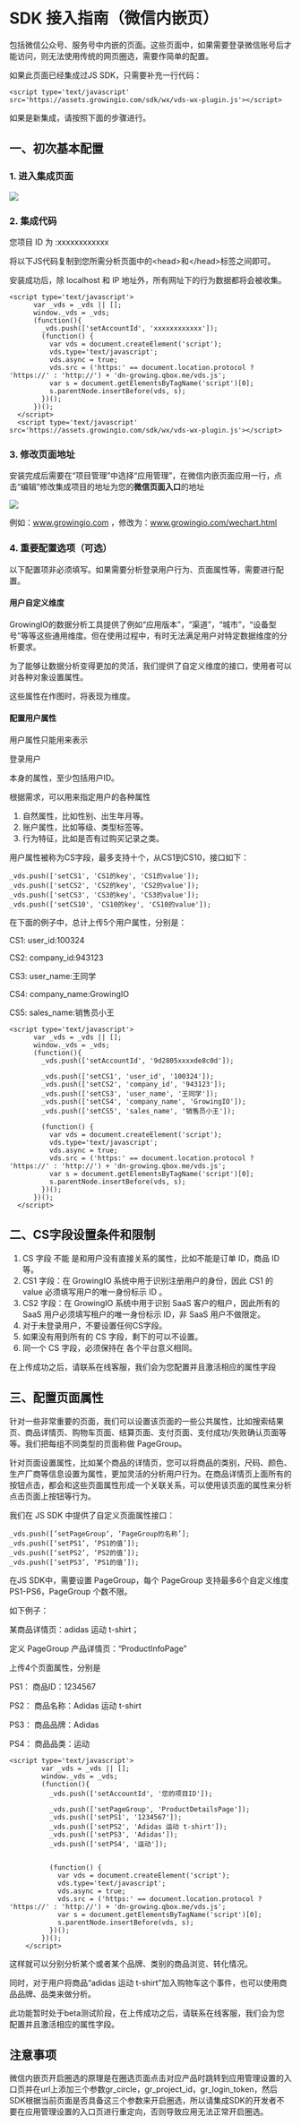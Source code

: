 # SDK 接入指南（微信内嵌页）

包括微信公众号、服务号中内嵌的页面。这些页面中，如果需要登录微信账号后才能访问，则无法使用传统的网页圈选，需要作简单的配置。

如果此页面已经集成过JS SDK，只需要补充一行代码：

```
<script type='text/javascript' src='https://assets.growingio.com/sdk/wx/vds-wx-plugin.js'></script>
```

如果是新集成，请按照下面的步骤进行。

## 一、初次基本配置

### 1. 进入集成页面

![](/assets/QQ20170213-185303.png)

### 2. 集成代码

您项目 ID 为 :xxxxxxxxxxxx

将以下JS代码复制到您所需分析页面中的&lt;head&gt;和&lt;/head&gt;标签之间即可。

安装成功后，除 localhost 和 IP 地址外，所有网址下的行为数据都将会被收集。

```
<script type='text/javascript'>
      var _vds = _vds || [];
      window._vds = _vds;
      (function(){
        _vds.push(['setAccountId', 'xxxxxxxxxxxx']);
        (function() {
          var vds = document.createElement('script');
          vds.type='text/javascript';
          vds.async = true;
          vds.src = ('https:' == document.location.protocol ? 'https://' : 'http://') + 'dn-growing.qbox.me/vds.js';
          var s = document.getElementsByTagName('script')[0];
          s.parentNode.insertBefore(vds, s);
        })();
      })();
  </script>
  <script type='text/javascript' src='https://assets.growingio.com/sdk/wx/vds-wx-plugin.js'></script>
```

### 3. 修改页面地址

安装完成后需要在“项目管理”中选择“应用管理”，在微信内嵌页面应用一行，点击“编辑”修改集成项目的地址为您的**微信页面入口**的地址

![](http://note.youdao.com/yws/public/resource/93072dd459a9ba620ba14899d0d6b7b2/xmlnote/A577570CC42B4C3DA18771F9905756E4/43073)

例如：www.growingio.com ，修改为：www.growingio.com/wechart.html

### 4. 重要配置选项（可选）

以下配置项非必须填写。如果需要分析登录用户行为、页面属性等，需要进行配置。

#### 用户自定义维度

GrowingIO的数据分析工具提供了例如“应用版本”，“渠道”，“城市”，“设备型号”等等这些通用维度。但在使用过程中，有时无法满足用户对特定数据维度的分析要求。

为了能够让数据分析变得更加的灵活，我们提供了自定义维度的接口，使用者可以对各种对象设置属性。

这些属性在作图时，将表现为维度。

#### 配置用户属性

用户属性只能用来表示

登录用户

本身的属性，至少包括用户ID。

根据需求，可以用来指定用户的各种属性

1. 自然属性，比如性别、出生年月等。
2. 账户属性，比如等级、类型标签等。
3. 行为特征，比如是否有过购买记录之类。

用户属性被称为CS字段，最多支持十个，从CS1到CS10，接口如下：

```
_vds.push(['setCS1', 'CS1的key', 'CS1的value']); 
_vds.push(['setCS2', 'CS2的key', 'CS2的value']); 
_vds.push(['setCS3', 'CS3的key', 'CS3的value']); 
_vds.push(['setCS10', 'CS10的key', 'CS10的value']);
```

在下面的例子中，总计上传5个用户属性，分别是：

CS1: user\_id:100324

CS2: company\_id:943123

CS3: user\_name:王同学

CS4: company\_name:GrowingIO

CS5: sales\_name:销售员小王

```
<script type='text/javascript'>
      var _vds = _vds || [];
      window._vds = _vds;
      (function(){
        _vds.push(['setAccountId', '9d2805xxxxde8c0d']);

        _vds.push(['setCS1', 'user_id', '100324']);
        _vds.push(['setCS2', 'company_id', '943123']);
        _vds.push(['setCS3', 'user_name', '王同学']);
        _vds.push(['setCS4', 'company_name', 'GrowingIO']);
        _vds.push(['setCS5', 'sales_name', '销售员小王']);

        (function() {
          var vds = document.createElement('script');
          vds.type='text/javascript';
          vds.async = true;
          vds.src = ('https:' == document.location.protocol ? 'https://' : 'http://') + 'dn-growing.qbox.me/vds.js';
          var s = document.getElementsByTagName('script')[0];
          s.parentNode.insertBefore(vds, s);
        })();
      })();
  </script>
```

## 二、CS字段设置条件和限制

1. CS 字段
   不能
   是和用户没有直接关系的属性，比如不能是订单 ID，商品 ID 等。
2. CS1 字段：在 GrowingIO 系统中用于识别注册用户的身份，因此
   CS1 的 value 必须填写用户的唯一身份标示 ID
   。
3. CS2 字段：在 GrowingIO 系统中用于识别 SaaS 客户的租户，因此所有的 SaaS 用户必须填写租户的唯一身份标示 ID，非 SaaS 用户不做限定。
4. 对于未登录用户，不要设置任何CS字段。
5. 如果没有用到所有的 CS 字段，剩下的可以不设置。
6. 同一个 CS 字段，必须保持在
   各个平台意义相同。

在上传成功之后，请联系在线客服，我们会为您配置并且激活相应的属性字段

## 三、配置页面属性

针对一些非常重要的页面，我们可以设置该页面的一些公共属性，比如搜索结果页、商品详情页、购物车页面、结算页面、支付页面、支付成功/失败确认页面等等。我们把每组不同类型的页面称做 PageGroup。

针对页面设置属性，比如某个商品的详情页，您可以将商品的类别，尺码、颜色、生产厂商等信息设置为属性，更加灵活的分析用户行为。在商品详情页上面所有的按钮点击，都会和这些页面属性形成一个关联关系，可以使用该页面的属性来分析点击页面上按钮等行为。

我们在 JS SDK 中提供了自定义页面属性接口：

```
_vds.push([’setPageGroup‘, ‘PageGroup的名称’];
_vds.push([‘setPS1’, ‘PS1的值’]);
_vds.push([‘setPS2’, ‘PS2的值’]);
_vds.push([‘setPS3’, ‘PS1的值’]);
```

在JS SDK中，需要设置 PageGroup，每个 PageGroup 支持最多6个自定义维度 PS1-PS6，PageGroup 个数不限。

如下例子：

某商品详情页：adidas 运动 t-shirt；

定义 PageGroup 产品详情页：“ProductInfoPage”

上传4个页面属性，分别是

PS1： 商品ID：1234567

PS2： 商品名称：Adidas 运动 t-shirt

PS3： 商品品牌：Adidas

PS4： 商品品类：运动

```
<script type='text/javascript'>
        var _vds = _vds || [];
        window._vds = _vds;
        (function(){
          _vds.push(['setAccountId', '您的项目ID']);

          _vds.push(['setPageGroup', 'ProductDetailsPage']);
          _vds.push(['setPS1', '1234567']);
          _vds.push(['setPS2', 'Adidas 运动 t-shirt']);
          _vds.push(['setPS3', 'Adidas']);
          _vds.push(['setPS4', '运动']);


          (function() {
            var vds = document.createElement('script');
            vds.type='text/javascript';
            vds.async = true;
            vds.src = ('https:' == document.location.protocol ? 'https://' : 'http://') + 'dn-growing.qbox.me/vds.js';
            var s = document.getElementsByTagName('script')[0];
            s.parentNode.insertBefore(vds, s);
          })();
        })();
    </script>
```

这样就可以分别分析某个或者某个品牌、类别的商品浏览、转化情况。

同时，对于用户将商品“adidas 运动 t-shirt”加入购物车这个事件，也可以使用商品品牌、品类来做分析。

此功能暂时处于beta测试阶段，在上传成功之后，请联系在线客服，我们会为您配置并且激活相应的属性字段。

## 注意事项

微信内嵌页开启圈选的原理是在圈选页面点击对应产品时跳转到应用管理设置的入口页并在url上添加三个参数gr\_circle，gr\_project\_id，gr\_login\_token，然后SDK根据当前页面是否具备这三个参数来开启圈选，所以请集成SDK的开发者不要在应用管理设置的入口页进行重定向，否则导致应用无法正常开启圈选。

